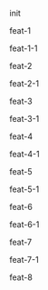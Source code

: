 init

feat-1

feat-1-1

feat-2

feat-2-1

feat-3

feat-3-1

feat-4

feat-4-1

feat-5

feat-5-1

feat-6

feat-6-1

feat-7

feat-7-1

feat-8
